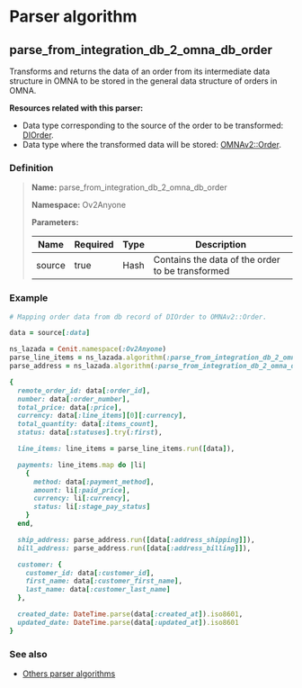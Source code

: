 # Parser algorithm
 
## parse_from_integration_db_2_omna_db_order

Transforms and returns the data of an order from its intermediate data structure in OMNA to be stored 
in the general data structure of orders in OMNA.

**Resources related with this parser:**

* Data type corresponding to the source of the order to be transformed: [DIOrder](../data-types/DIOrder.md).
* Data type where the transformed data will be stored: [OMNAv2::Order](https://cenit.io/json_data_type?f[namespace][24075][v]=OMNAv2&f[name][24160][o]=is&f[name][24160][v]=Order).
    
### Definition

> **Name:** parse_from_integration_db_2_omna_db_order
> 
> **Namespace:** Ov2Anyone
>
> **Parameters:**
> 
> | Name | Required | Type | Description |
> | ---- | -------- | ---- | ----------- |
> | source | true | Hash | Contains the data of the order to be transformed |

### Example
```ruby
# Mapping order data from db record of DIOrder to OMNAv2::Order.

data = source[:data]

ns_lazada = Cenit.namespace(:Ov2Anyone)
parse_line_items = ns_lazada.algorithm(:parse_from_integration_db_2_omna_db_order_line_items)
parse_address = ns_lazada.algorithm(:parse_from_integration_db_2_omna_db_order_address)

{
  remote_order_id: data[:order_id],
  number: data[:order_number],
  total_price: data[:price],
  currency: data[:line_items][0][:currency],
  total_quantity: data[:items_count],
  status: data[:statuses].try(:first),

  line_items: line_items = parse_line_items.run([data]),

  payments: line_items.map do |li|
    {
      method: data[:payment_method],
      amount: li[:paid_price],
      currency: li[:currency],
      status: li[:stage_pay_status]
    }
  end,

  ship_address: parse_address.run([data[:address_shipping]]),
  bill_address: parse_address.run([data[:address_billing]]),

  customer: {
    customer_id: data[:customer_id],
    first_name: data[:customer_first_name],
    last_name: data[:customer_last_name]
  },

  created_date: DateTime.parse(data[:created_at]).iso8601,
  updated_date: DateTime.parse(data[:updated_at]).iso8601
}
```

### See also
* [Others parser algorithms](overview?id=parse_from_integration_db_2_omna_db_order)